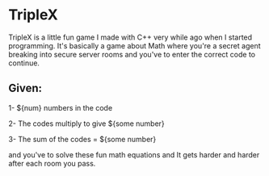 # TripleX
TripleX is a little fun game I made with C++ very while ago when I started programming.
It's basically a game about Math where you're a secret agent breaking into secure server rooms and you've to enter the correct code to continue.

## Given:
1- ${num} numbers in the code

2- The codes multiply to give ${some number}

3- The sum of the codes = ${some number}

and you've to solve these fun math equations and It gets harder and harder after each room you pass.
